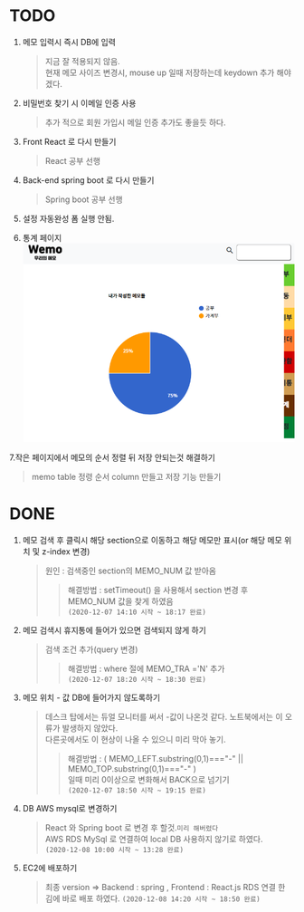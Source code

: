 # TODO



1. 메모 입력시 즉시 DB에 입력
   >지금 잘 적용되지 않음.<br>
   >현재 메모 사이즈 변경시, mouse up 일때 저장하는데 keydown 추가 해야 겠다.

2. 비밀번호 찾기 시 이메일 인증 사용
   > 추가 적으로 회원 가입시 메일 인증 추가도 좋을듯 하다.
3. Front React 로 다시 만들기
   > React 공부 선행
4. Back-end spring boot 로 다시 만들기
   > Spring boot 공부 선행
5. 설정 자동완성 폼 실행 안됨.

6. 통계 페이지<br>
 ![통계 페이지 오류](/img/analysis.PNG)
 
7.작은 페이지에서 메모의 순서 정렬 뒤 저장 안되는것 해결하기
 > memo table 정령 순서 column 만들고 저장 기능 만들기 


# DONE

1. 메모 검색 후 클릭시 해당 section으로 이동하고 해당 메모만 표시(or 해당 메모 위치 및 z-index 변경)
   > 원인 : 검색중인 section의 MEMO_NUM 값 받아옴<br>
   >> 해결방법 : setTimeout() 을 사용해서 section 변경 후 MEMO_NUM 값을 찾게 하였음<br>
   > `(2020-12-07 14:10 시작 ~ 18:17 완료)`
2. 메모 검색시 휴지통에 들어가 있으면 검색되지 않게 하기
   > 검색 조건 추가(query 변경)
   >> 해결방법 : where 절에 MEMO_TRA ='N' 추가<br>
   >> `(2020-12-07 18:20 시작 ~ 18:30 완료)`
3. 메모 위치 - 값 DB에 들어가지 않도록하기
   > 데스크 탑에서는 듀얼 모니터를 써서 -값이 나온것 같다. 노트북에서는 이 오류가 발생하지 않았다.<br>
   > 다른곳에서도 이 현상이 나올 수 있으니 미리 막아 놓기.
   >> 해결방법 : ( MEMO_LEFT.substring(0,1)==="-"  || MEMO_TOP.substring(0,1)==="-" ) <br>
   >>일때 미리 0이상으로 변화해서 BACK으로 넘기기 <br>
   >> `(2020-12-07 18:50 시작 ~ 19:15 완료)`
4. DB AWS mysql로 변경하기
   > React 와 Spring boot 로 변경 후 할것.`미리 해버렸다`<br>
   > AWS RDS MySql 로 연결하여 local DB 사용하지 않기로 하였다.<br>
   > `(2020-12-08 10:00 시작 ~ 13:28 완료)`
5. EC2에 배포하기
   > 최종 version => Backend : spring , Frontend : React.js 
   > RDS 연결 한 김에 바로 배포 하였다. 
   > `(2020-12-08 14:20 시작 ~ 18:50 완료)`